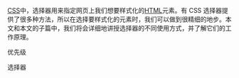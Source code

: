 [CSS](https://developer.mozilla.org/zh-CN/docs/Glossary/CSS)中，选择器用来指定网页上我们想要样式化的[HTML](https://developer.mozilla.org/zh-CN/docs/Glossary/HTML)元素。有 CSS 选择器提供了很多种方法，所以在选择要样式化的元素时，我们可以做到很精细的地步。本文和本文的子篇中，我们将会详细地讲授选择器的不同使用方式，并了解它们的工作原理。

优先级

选择器